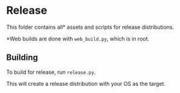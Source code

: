 # Release

This folder contains all* assets and scripts for release distributions.

\*Web builds are done with `web_build.py`, which is in root.

## Building

To build for release, run `release.py`.

This will create a release distribution with your OS as the target.
